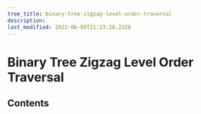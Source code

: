 ```yaml
---
tree_title: binary-tree-zigzag-level-order-traversal
description: 
last_modified: 2022-06-09T21:23:28.2328
---
```


# Binary Tree Zigzag Level Order Traversal

## Contents
